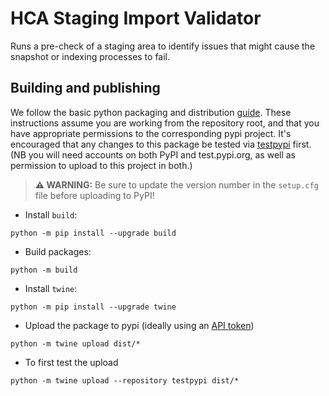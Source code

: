 # HCA Staging Import Validator

Runs a pre-check of a staging area to identify issues that might cause the
snapshot or indexing processes to fail.

## Building and publishing

We follow the basic python packaging and distribution [guide](https://packaging.python.org/tutorials/packaging-projects/).
These instructions assume you are working from the repository root, and that you have appropriate permissions to the 
corresponding pypi project. It's encouraged that any changes to this package be tested via [testpypi](https://test.pypi.org) first.
(NB you will need accounts on both PyPI and test.pypi.org, as well as permission to upload to this project in both.)

>   **⚠ WARNING:**
>   Be sure to update the version number in the `setup.cfg` file before uploading to PyPI!

* Install `build`: 
```
python -m pip install --upgrade build
```
* Build packages:
```
python -m build
```
* Install `twine`:
```
python -m pip install --upgrade twine
```
* Upload the package to pypi (ideally using an [API token](https://pypi.org/help/#apitoken))
```
python -m twine upload dist/*
```
* To first test the upload
```
python -m twine upload --repository testpypi dist/*
```